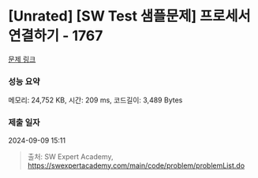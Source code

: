 # [Unrated] [SW Test 샘플문제] 프로세서 연결하기 - 1767 

[문제 링크](https://swexpertacademy.com/main/code/problem/problemDetail.do?contestProbId=AV4suNtaXFEDFAUf) 

### 성능 요약

메모리: 24,752 KB, 시간: 209 ms, 코드길이: 3,489 Bytes

### 제출 일자

2024-09-09 15:11



> 출처: SW Expert Academy, https://swexpertacademy.com/main/code/problem/problemList.do